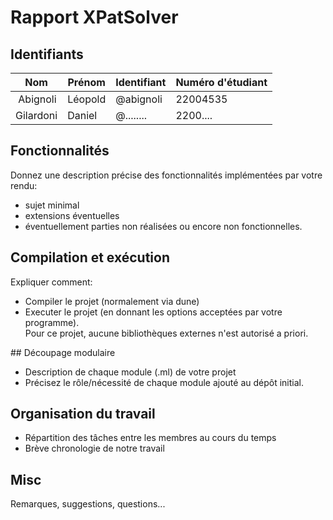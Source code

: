 # Rapport XPatSolver

## Identifiants

| Nom       |  Prénom | Identifiant | Numéro d'étudiant |  
| ----------|---------|-------------|-------------------|
| Abignoli  | Léopold |  @abignoli  |      22004535     |  
| Gilardoni | Daniel  |  @........  |      2200....     |

## Fonctionnalités
   Donnez une description précise des fonctionnalités implémentées
   par votre rendu:  
   - sujet minimal
   - extensions éventuelles
   - éventuellement parties non réalisées ou encore non fonctionnelles.

## Compilation et exécution
Expliquer comment:
- Compiler le projet (normalement via dune)  
- Executer le projet (en donnant les options acceptées par votre programme).  
Pour ce projet, aucune bibliothèques externes n'est autorisé a priori.

## Découpage modulaire
- Description de chaque module (.ml) de votre projet
- Précisez le rôle/nécessité de chaque module ajouté au dépôt initial.

## Organisation du travail
- Répartition des tâches entre les membres au cours du temps
- Brève chronologie de notre travail

## Misc
Remarques, suggestions, questions...

